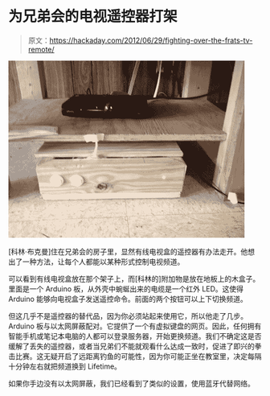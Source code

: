 # 为兄弟会的电视遥控器打架

> 原文：<https://hackaday.com/2012/06/29/fighting-over-the-frats-tv-remote/>

![](img/0860deb3faf4f8fe2f008eed57253e40.png "fighting-over-the-frats-tv-remote")

[科林·布克曼]住在兄弟会的房子里，显然有线电视盒的遥控器有办法走开。他想出了一种方法，让每个人都能以某种形式控制电视频道。

可以看到有线电视盒放在那个架子上，而[科林的]附加物是放在地板上的木盒子。里面是一个 Arduino 板，从外壳中蜿蜒出来的电缆是一个红外 LED。这使得 Arduino 能够向电视盒子发送遥控命令。前面的两个按钮可以上下切换频道。

但这几乎不是遥控器的替代品，因为你必须站起来使用它，所以他走了几步。Arduino 板与以太网屏蔽配对。它提供了一个有虚拟键盘的网页。因此，任何拥有智能手机或笔记本电脑的人都可以登录服务器，开始更换频道。我们不确定这是否缓解了丢失的遥控器，或者当兄弟们不能就观看什么达成一致时，促进了即兴的拳击比赛。这无疑开启了远距离钓鱼的可能性，因为你可能正坐在教室里，决定每隔十分钟左右就把频道换到 Lifetime。

如果你手边没有以太网屏蔽，我们已经看到了类似的设置，使用蓝牙代替网络。